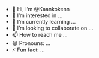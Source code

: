 - 👋 Hi, I’m @Kaankokenn
- 👀 I’m interested in ...
- 🌱 I’m currently learning ...
- 💞️ I’m looking to collaborate on ...
- 📫 How to reach me ...
- 😄 Pronouns: ...
- ⚡ Fun fact: ...

<!---
Kaankokenn/Kaankokenn is a ✨ special ✨ repository because its `README.md` (this file) appears on your GitHub profile.
You can click the Preview link to take a look at your changes.
--->

